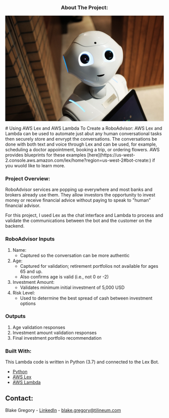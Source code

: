 <h3 align="center">About The Project:</h3>
<p align="center">
  <a href="https://github.com/bgregory0913/unit13-challenge">
    <img src="Images/Robot.jpg" alt="Robot" align="center">
  </a>
</p>
# Using AWS Lex and AWS Lambda To Create a RoboAdvisor:
AWS Lex and Lambda can be used to automate just abut any human conversational tasks then securely store and envrypt the conversations. The conversations be done with both text and voice through Lex and can be used, for example, scheduling a doctor appointment, booking a trip, or ordering flowers. AWS provides blueprints for these examples [here](https://us-west-2.console.aws.amazon.com/lex/home?region=us-west-2#bot-create:) if you wuold like to learn more.

### Project Overview:
RoboAdvisor services are popping up everywhere and most banks and brokers already use them. They allow investors the opportunity to invest money or receive financial advice without paying to speak to "human" financial advisor.

For this project, I used Lex as the chat interface and Lambda to process and validate the communications between the bot and the customer on the backend.


### RoboAdvisor Inputs
1. Name:
    * Captured so the conversation can be more authentic
2. Age:
    * Captured for validation; retirement portfolios not available for ages 65 and up.
    * Also confirms age is valid (i.e., not 0 or -2)
3. Investment Amount:
    * Validates minimum initial investment of 5,000 USD 
4. Risk Level:
    * Used to determine the best spread of cash between investment options
    
### Outputs
1. Age validation responses
2. Investment amount validation responses
3. Final investment portfolio recommendation

### Built With:
This Lambda code is written in Python (3.7) and connected to the Lex Bot.

* [Python](https://www.python.org/)
* [AWS Lex](https://aws.amazon.com/lex/)
* [AWS Lambda](https://aws.amazon.com/lambda/)


## Contact:
Blake Gregory - [LinkedIn](www.linkedin.com/in/blake-greg) - blake.gregory@tilineum.com

